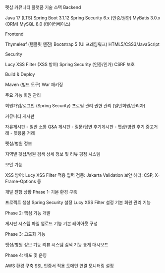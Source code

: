 펫샵 커뮤니티 플랫폼
기술 스택
Backend

Java 17 (LTS)
Spring Boot 3.1.12
Spring Security 6.x (인증/권한)
MyBatis 3.0.x (ORM)
MySQL 8.0 (데이터베이스)

Frontend

Thymeleaf (템플릿 엔진)
Bootstrap 5 (UI 프레임워크)
HTML5/CSS3/JavaScript

Security

Lucy XSS Filter (XSS 방어)
Spring Security (인증/인가)
CSRF 보호

Build & Deploy

Maven (빌드 도구)
War 패키징

주요 기능
회원 관리

회원가입/로그인 (Spring Security)
프로필 관리
권한 관리 (일반회원/관리자)

커뮤니티 게시판

자유게시판 - 일반 소통
Q&A 게시판 - 질문/답변
후기게시판 - 펫샵/병원 후기
중고거래 - 펫용품 거래

펫샵/병원 정보

지역별 펫샵/병원 검색
상세 정보 및 리뷰
평점 시스템

보안 기능

XSS 방어: Lucy XSS Filter 적용
입력 검증: Jakarta Validation
보안 헤더: CSP, X-Frame-Options 등

개발 진행 상황
Phase 1: 기본 환경 구축 

 프로젝트 생성
 Spring Security 설정
 Lucy XSS Filter 설정
 기본 회원 관리 기능

Phase 2: 핵심 기능 개발 

 게시판 시스템
 파일 업로드 기능
 기본 레이아웃 구성

Phase 3: 고도화 기능 

 펫샵/병원 정보 기능
 리뷰 시스템
 검색 기능
 통계 대시보드

Phase 4: 배포 및 운영 

 AWS 환경 구축
 SSL 인증서 적용
 도메인 연결
 모니터링 설정
